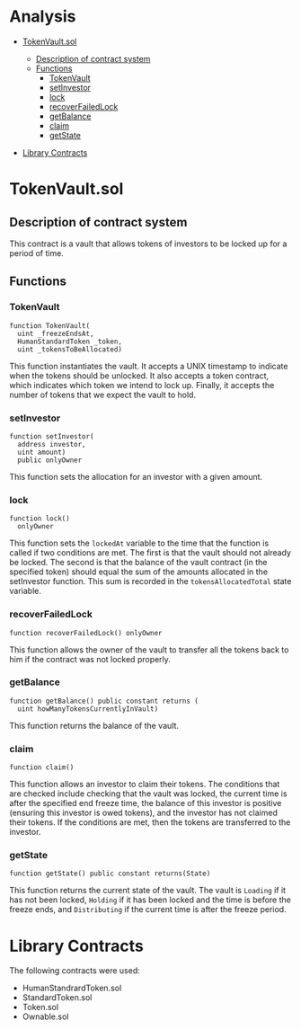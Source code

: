 # Analysis

- [TokenVault.sol](#TokenVault.sol)
  * [Description of contract system](#description-of-contract-system)
  * [Functions](#functions)
    + [TokenVault](#TokenVault)
    + [setInvestor](#setInvestor)
    + [lock](#lock)
    + [recoverFailedLock](#recoverFailedLock)
    + [getBalance](#getBalance)
    + [claim](#claim)
    + [getState](#getState)
    
- [Library Contracts](#library-contracts)

# TokenVault.sol
## Description of contract system
This contract is a vault that allows tokens of investors to be locked up for a period of time.

## Functions
### TokenVault
``` 
function TokenVault(
  uint _freezeEndsAt, 
  HumanStandardToken _token, 
  uint _tokensToBeAllocated)
```

This function instantiates the vault. It accepts a UNIX timestamp to indicate when the tokens should be unlocked. It also accepts a token contract, which indicates which token we intend to lock up. Finally, it accepts the number of tokens that we expect the vault to hold.

### setInvestor
``` 
function setInvestor(
  address investor, 
  uint amount) 
  public onlyOwner
```

This function sets the allocation for an investor with a given amount. 

### lock
``` 
function lock() 
  onlyOwner
```

This function sets the `lockedAt` variable to the time that the function is called if two conditions are met. The first is that the vault should not already be locked. The second is that the balance of the vault contract (in the specified token) should equal the sum of the amounts allocated in the setInvestor function. This sum is recorded in the `tokensAllocatedTotal` state variable. 

### recoverFailedLock
```
function recoverFailedLock() onlyOwner
```

This function allows the owner of the vault to transfer all the tokens back to him if the contract was not locked properly. 

### getBalance
```
function getBalance() public constant returns (
  uint howManyTokensCurrentlyInVault)
```

This function returns the balance of the vault. 

### claim
```
function claim()
```

This function allows an investor to claim their tokens. The conditions that are checked include checking that the vault was locked, the current time is after the specified end freeze time, the balance of this investor is positive (ensuring this investor is owed tokens), and the investor has not claimed their tokens. If the conditions are met, then the tokens are transferred to the investor. 

### getState
```
function getState() public constant returns(State)
```

This function returns the current state of the vault. The vault is `Loading` if it has not been locked, `Holding` if it has been locked and the time is before the freeze ends, and `Distributing` if the current time is after the freeze period. 

# Library Contracts
 The following contracts were used:
- HumanStandrardToken.sol
- StandardToken.sol
- Token.sol
- Ownable.sol
